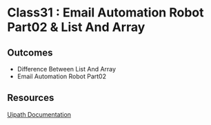 # Class31 : Email Automation Robot Part02 & List And Array 

## Outcomes

- Difference Between List And Array
- Email Automation Robot Part02


## Resources

[Uipath Documentation](https://docs.uipath.com/)
